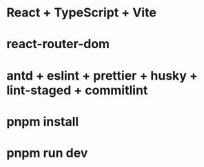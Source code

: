 # React + TypeScript + Vite

# react-router-dom

# antd + eslint + prettier + husky + lint-staged + commitlint

# pnpm install

# pnpm run dev
